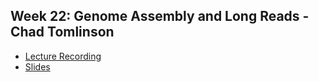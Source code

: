 ## Week 22: Genome Assembly and Long Reads - Chad Tomlinson

- [Lecture Recording](https://wustl.box.com/s/122wjhu3cbgk6xtoop3g1z98n59b1am7)
- [Slides](https://github.com/genome/bfx-workshop/blob/master/lectures/week_22/long_read_genomic_assembly_bfx_presentation_final_220321.pdf)

